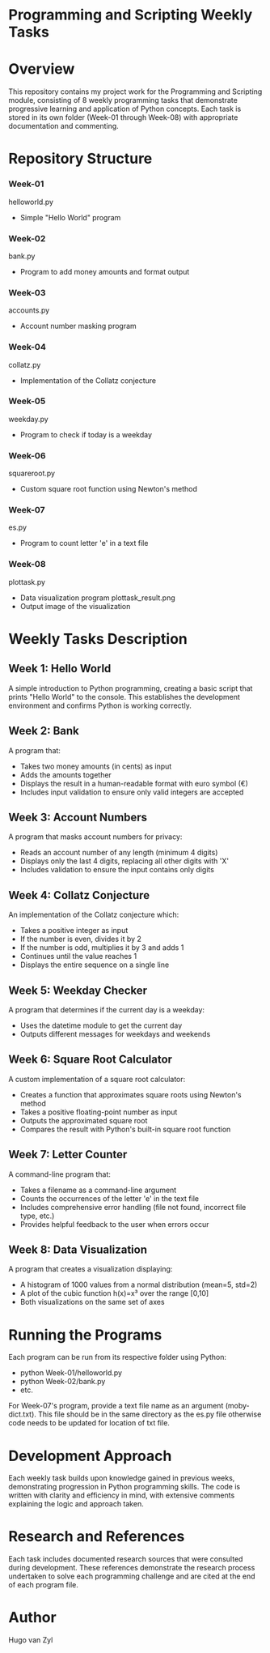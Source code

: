 # Programming and Scripting Weekly Tasks
# Overview
This repository contains my project work for the Programming and Scripting module, consisting of 8 weekly programming tasks that demonstrate progressive learning and application of Python concepts. Each task is stored in its own folder (Week-01 through Week-08) with appropriate documentation and commenting.

# Repository Structure

### Week-01
helloworld.py       
- Simple "Hello World" program
### Week-02
bank.py             
- Program to add money amounts and format output
### Week-03
accounts.py         
- Account number masking program
### Week-04
collatz.py          
- Implementation of the Collatz conjecture
### Week-05
weekday.py          
- Program to check if today is a weekday
### Week-06
squareroot.py       
- Custom square root function using Newton's method
### Week-07
es.py               
- Program to count letter 'e' in a text file
### Week-08
 plottask.py         
 - Data visualization program
 plottask_result.png 
 - Output image of the visualization

# Weekly Tasks Description

## Week 1: Hello World
A simple introduction to Python programming, creating a basic script that prints "Hello World" to the console. This establishes the development environment and confirms Python is working correctly.

## Week 2: Bank
A program that:
- Takes two money amounts (in cents) as input
- Adds the amounts together
- Displays the result in a human-readable format with euro symbol (€)
- Includes input validation to ensure only valid integers are accepted

## Week 3: Account Numbers
A program that masks account numbers for privacy:
- Reads an account number of any length (minimum 4 digits)
- Displays only the last 4 digits, replacing all other digits with 'X'
- Includes validation to ensure the input contains only digits

## Week 4: Collatz Conjecture
An implementation of the Collatz conjecture which:
- Takes a positive integer as input
- If the number is even, divides it by 2
- If the number is odd, multiplies it by 3 and adds 1
- Continues until the value reaches 1
- Displays the entire sequence on a single line

## Week 5: Weekday Checker
A program that determines if the current day is a weekday:
- Uses the datetime module to get the current day
- Outputs different messages for weekdays and weekends

## Week 6: Square Root Calculator
A custom implementation of a square root calculator:
- Creates a function that approximates square roots using Newton's method
- Takes a positive floating-point number as input
- Outputs the approximated square root
- Compares the result with Python's built-in square root function

## Week 7: Letter Counter
A command-line program that:
- Takes a filename as a command-line argument
- Counts the occurrences of the letter 'e' in the text file
- Includes comprehensive error handling (file not found, incorrect file type, etc.)
- Provides helpful feedback to the user when errors occur

## Week 8: Data Visualization
A program that creates a visualization displaying:
- A histogram of 1000 values from a normal distribution (mean=5, std=2)
- A plot of the cubic function h(x)=x³ over the range [0,10]
- Both visualizations on the same set of axes

# Running the Programs
Each program can be run from its respective folder using Python:
- python Week-01/helloworld.py
- python Week-02/bank.py
- etc.

For Week-07's program, provide a text file name as an argument (moby-dict.txt). This file should be in the same directory as the es.py file otherwise code needs to be updated for location of txt file. 

# Development Approach
Each weekly task builds upon knowledge gained in previous weeks, demonstrating progression in Python programming skills. The code is written with clarity and efficiency in mind, with extensive comments explaining the logic and approach taken.

# Research and References
Each task includes documented research sources that were consulted during development. These references demonstrate the research process undertaken to solve each programming challenge and are cited at the end of each program file.

# Author
Hugo van Zyl
